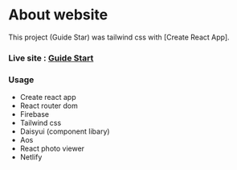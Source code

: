 #  About website

This project (Guide Star) was tailwind css with [Create React App].

### Live site : <a href='https://lustrous-sundae-bd9fc2.netlify.app/'> Guide Start</a>

### Usage
* Create react app
* React router dom
* Firebase
* Tailwind css
* Daisyui (component libary)
* Aos
* React photo viewer
* Netlify


